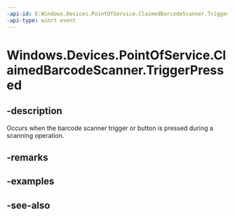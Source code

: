 ----api-id: E:Windows.Devices.PointOfService.ClaimedBarcodeScanner.TriggerPressed
-api-type: winrt event
---<!-- Event syntaxpublic event Windows.Foundation.EventHandler TriggerPressed<Windows.Devices.PointOfService.ClaimedBarcodeScanner>--># Windows.Devices.PointOfService.ClaimedBarcodeScanner.TriggerPressed## -descriptionOccurs when the barcode scanner trigger or button is pressed during a scanning operation.## -remarks## -examples## -see-also